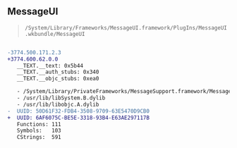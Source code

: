 ## MessageUI

> `/System/Library/Frameworks/MessageUI.framework/PlugIns/MessageUI.wkbundle/MessageUI`

```diff

-3774.500.171.2.3
+3774.600.62.0.0
   __TEXT.__text: 0x5b44
   __TEXT.__auth_stubs: 0x340
   __TEXT.__objc_stubs: 0xea0

   - /System/Library/PrivateFrameworks/MessageSupport.framework/MessageSupport
   - /usr/lib/libSystem.B.dylib
   - /usr/lib/libobjc.A.dylib
-  UUID: 50D61F32-FDB4-3508-9709-63E5470D9CB0
+  UUID: 6AF6075C-BE5E-3318-93B4-E63AE297117B
   Functions: 111
   Symbols:   103
   CStrings:  591

```
